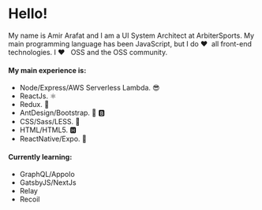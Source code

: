 # Hello!

My name is Amir Arafat and I am a UI System Architect at ArbiterSports. My main programming language has been JavaScript, but I do ❤️ &nbsp;all front-end technologies. I ❤️ &nbsp; OSS and the OSS community. 

#### My main experience is:
- Node/Express/AWS Serverless Lambda. 😎
- ReactJs. ⚛
- Redux. 🤖
- AntDesign/Bootstrap. 🐜  🅱
- CSS/Sass/LESS. 💫
- HTML/HTML5. 🅷
- ReactNative/Expo. 📱

#### Currently learning:
- GraphQL/Appolo
- GatsbyJS/NextJs
- Relay
- Recoil


<!--
**amir5000/amir5000** is a ✨ _special_ ✨ repository because its `README.md` (this file) appears on your GitHub profile.

Here are some ideas to get you started:

- 🔭 I’m currently working on ...
- 🌱 I’m currently learning ...
- 👯 I’m looking to collaborate on ...
- 🤔 I’m looking for help with ...
- 💬 Ask me about ...
- 📫 How to reach me: ...
- 😄 Pronouns: ...
- ⚡ Fun fact: ...
-->
